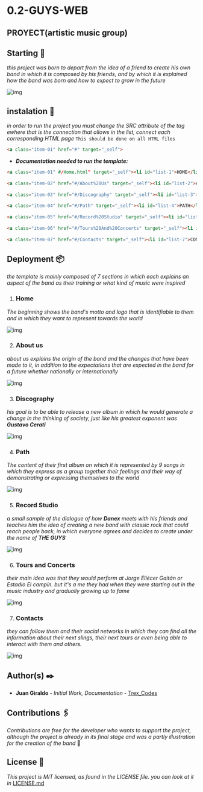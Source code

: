 # 0.2-GUYS-WEB
## PROYECT(artistic music group)

## Starting 🚩
_this project was born to depart from the idea of a friend to create his own band in which it is composed by his friends, and by which it is explained how the band was born and how to expect to grow in the future_

![img](https://github.com/juan1305/0.2-GUYS-WEB/blob/master/Assets/gifReadme.md.gif)

## instalation 🔧
_in order to run the project you must change the SRC attribute of the tag <a></a>ewhere that is the connection that allows in the list, connect each corresponding HTML page_ ```This should be done on all HTML files```
```HTML
<a class="item-01" href="#" target="_self">    
```
- _**Documentation needed to run the template:**_
```HTML 
<a class="item-01" #/Home.html" target="_self"><li id="list-1">HOME</li></a>
                                   
<a class="item-02" href="#/About%20Us" target="_self"><li id="list-2">ABOUT US</li></a>
                                   
<a class="item-03" href="#/Discography" target="_self"><li id="list-3">DISCOGRAPHY</li></a>
                                   
<a class="item-04" href="#/Path" target="_self"><li id="list-4">PATH</li></a>
                                   
<a class="item-05" href="#/Record%20Studio" target="_self"><li id="list-5">RECORD STUDIO</li></a>
                                   
<a class="item-06" href="#/Tours%20And%20Concerts" target="_self"><li id="list-6">TOURS AND CONCERTS </li></a>
                                   
<a class="item-07" href="#/Contacts" target="_self"><li id="list-7">CONTACTS </li></a>
```
## Deployment 📦
_the template is mainly composed of 7 sections in which each explains an aspect of the band as their training or what kind of music were inspired_

1. ### Home

_The beginning shows the band's motto and logo that is identifiable to them and in which they want to represent towards the world_

![img](https://github.com/juan1305/0.2-GUYS-WEB/blob/master/Assets/Home.png)

2. ### About us

_about us explains the origin of the band and the changes that have been made to it, in addition to the expectations that are expected in the band for a future whether nationally or internationally_

![img](https://github.com/juan1305/0.2-GUYS-WEB/blob/master/Assets/About%20Us.png)

3. ### Discography
_his goal is to be able to release a new album in which he would generate a change in the thinking of society, just like his greatest exponent was **Gustavo Cerati**_

![img](https://github.com/juan1305/0.2-GUYS-WEB/blob/master/Assets/Discography.png)

4. ### Path
_The content of their first album on which it is represented by 9 songs in which they express as a group together their feelings and their way of demonstrating or expressing themselves to the world_

![img](https://github.com/juan1305/0.2-GUYS-WEB/blob/master/Assets/Path.png)

5. ### Record Studio
_a small sample of the dialogue of how **Danex** meets with his friends and teaches him the idea of creating a new band with classic rock that could reach people back, in which everyone agrees and decides to create under the name of **THE GUYS**_

![img](https://github.com/juan1305/0.2-GUYS-WEB/blob/master/Assets/Record%20Studio.png)

6. ### Tours and Concerts
_their main idea was that they would perform at Jorge Eliécer Gaitán or Estadio El campín. but it's a me they had when they were starting out in the music industry and gradually growing up to fame_

![img](https://github.com/juan1305/0.2-GUYS-WEB/blob/master/Assets/Tours%20and%20Concerts.png)

7. ### Contacts
_they can follow them and their social networks in which they can find all the information about their next slings, their next tours or even being able to interact with them and others._

![img](https://github.com/juan1305/0.2-GUYS-WEB/blob/master/Assets/Contacts.png)

## Author(s) ✒️
 - **Juan Giraldo** - _Initial Work, Documentation_ - [Trex_Codes](https://github.com/juan1305)

## Contributions 🖇️
 _Contributions are free for the developer who wants to support the project, although the project is already in its final stage and was a partly illustration for the creation of the band_ 💬
 
 
## License 📄
_This project is MIT licensed, as found in the LICENSE file. you can look at it in_ [LICENSE.md](https://github.com/juan1305/0.2-GUYS-WEB/blob/master/LICENSE)
